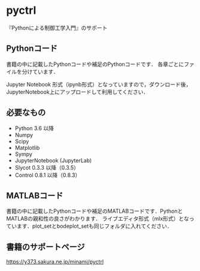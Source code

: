 # pyctrl
『Pythonによる制御工学入門』のサポート

## Pythonコード
書籍の中に記載したPythonコードや補足のPythonコードです．
各章ごとにファイルを分けています．

Jupyter Notebook 形式（ipynb形式）となっていますので，ダウンロード後，JupyterNotebook上にアップロードして利用してください．

## 必要なもの
- Python 3.6 以降
- Numpy
- Scipy
- Matplotlib
- Sympy
- JupyterNotebook (JupyterLab)
- Slycot 0.3.3 以降（0.3.5）
- Control 0.8.1 以降（0.8.3）

## MATLABコード
書籍の中に記載したPythonコードや補足のMATLABコードです．PythonとMATLABの親和性の良さがわかります．
ライブエディタ形式（mlx形式）となっています．plot_setとbodeplot_setも同じフォルダに入れてください．

## 書籍のサポートページ
https://y373.sakura.ne.jp/minami/pyctrl
